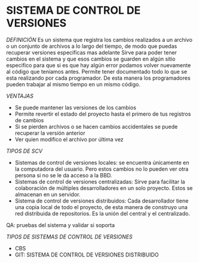 # SISTEMA DE CONTROL DE VERSIONES

*DEFINICIÓN*
Es un sistema que registra los cambios realizados a un archivo o un conjunto de archivos a lo largo del tiempo, de modo que puedas recuperar versiones especificas mas adelante
Sirve para poder tener cambios en el sistema y que esos cambios se guarden en algún sitio especifico para que si es que hay algún error podamos volver nuevamente al código que teníamos antes. Permite tener documentado todo lo que se esta realizando por cada programador. De esta manera los programadores pueden trabajar al mismo tiempo en un mismo código.

*VENTAJAS*
-	Se puede mantener las versiones de los cambios
-	Permite revertir el estado del proyecto hasta el primero de tus registros de cambios
-	Si se pierden archivos o se hacen cambios accidentales se puede recuperar la versión anterior
-	Ver quien modifico el archivo por última vez

*TIPOS DE SCV*
-	Sistemas de control de versiones locales: se encuentra únicamente en la computadora del usuario. Pero estos cambios no lo pueden ver otra persona si no se le da acceso a la BBD. 
-	Sistemas de control de versiones centralizadas: Sirve para facilitar la colaboración de múltiples desarrolladores en un solo proyecto. Estos se almacenan en un servidor. 
-	Sistema de control de versiones distribuidos: Cada desarrollador tiene una copia local de todo el proyecto, de esta manera de construyo una red distribuida de repositorios. Es la unión del central y el centralizado. 

QA: pruebas del sistema y validar si soporta 

*TIPOS DE SISTEMAS DE CONTROL DE VERSIONES*

-	CBS
-	GIT: SISTEMA DE CONTROL DE VERSIONES DISTRIBUIDO